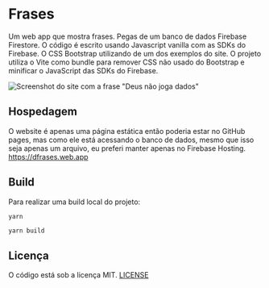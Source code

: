 # Frases

Um web app que mostra frases. Pegas de um banco de dados Firebase Firestore. O código é escrito usando Javascript vanilla com as SDKs do Firebase. O CSS Bootstrap utilizando de um dos exemplos do site. O projeto utiliza o Vite como bundle para remover CSS não usado do Bootstrap e minificar o JavaScript das SDKs do Firebase.

![Screenshot do site com a frase "Deus não joga dados"](https://user-images.githubusercontent.com/37254797/168518801-0bf22611-31d1-467a-be77-4ae3b8671a07.png)

## Hospedagem

O website é apenas uma página estática então poderia estar no GitHub pages, mas como ele está acessando o banco de dados, mesmo que isso seja apenas um arquivo, eu preferi manter apenas no Firebase Hosting.
<https://dfrases.web.app>

## Build

Para realizar uma build local do projeto:

```sh
yarn
```

```
yarn build
```

## Licença

O código está sob a licença MIT. [LICENSE](LICENSE)

